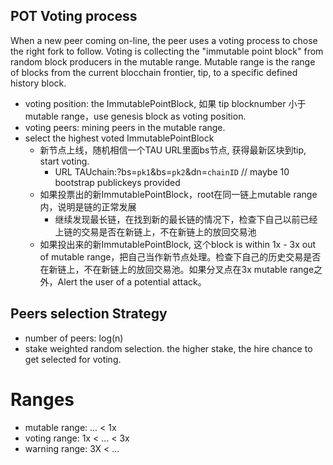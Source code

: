 ## POT Voting process
When a new peer coming on-line, the peer uses a voting process to chose the right fork to follow. Voting is collecting the "immutable point block" from random block producers in the mutable range. Mutable range is the range of blocks from the current blocchain frontier, tip, to a specific defined history block. 
   - voting position: the ImmutablePointBlock, 如果 tip blocknumber 小于 mutable range，use genesis block as voting position.
   - voting peers: mining peers in the mutable range.
   - select the highest voted ImmutablePointBlock
      - 新节点上线，随机相信一个TAU URL里面bs节点, 获得最新区块到tip, start voting.
        - URL TAUchain:?bs=`pk1`&bs=`pk2`&dn=`chainID`  // maybe 10 bootstrap publickeys provided
      - 如果投票出的新ImmutablePointBlock，root在同一链上mutable range内，说明是链的正常发展
        - 继续发现最长链，在找到新的最长链的情况下，检查下自己以前已经上链的交易是否在新链上，不在新链上的放回交易池
      - 如果投出来的新ImmutablePointBlock, 这个block is within 1x - 3x out of mutable range，把自己当作新节点处理。检查下自己的历史交易是否在新链上，不在新链上的放回交易池。如果分叉点在3x mutable range之外，Alert the user of a potential attack。

## Peers selection Strategy
* number of peers:  log(n)
* stake weighted random selection. the higher stake, the hire chance to get selected for voting. 

# Ranges
* mutable range:  ... < 1x
* voting range:   1x  < ...  < 3x
* warning range:  3X  < ...

